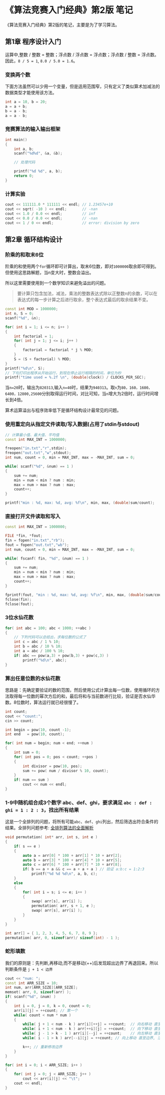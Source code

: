 # 《算法竞赛入门经典》第2版 笔记

《算法竞赛入门经典》第2版的笔记，主要是为了学习算法。

## 第1章 程序设计入门

运算中,整数 / 整数 = 整数；浮点数 / 浮点数 = 浮点数；浮点数 / 整数 = 浮点数。因此，`8 / 5 = 1`, `8.0 / 5.0 = 1.6`。

### 变换两个数

下面方法虽然可以少用一个变量，但是适用范围窄，只有定义了类似算术加减法的数据类型才能使用该方法。

```c++
int a = 10, b = 20;
a = a + b;
b = a - b;
a = a - b;
```

### 竞赛算法的输入输出框架

```c++
int main()
{
    int a, b;
    scanf("%d%d", &a, &b);

    // 处理代码

    printf("%d %d", a, b);
    return 0;
}
```

### 计算实验

```c++
cout << 111111.0 * 111111 << endl; // 1.23457e+10
cout << sqrt( -10 ) << endl;       // -nan
cout << 1.0 / 0.0 << endl;         // inf
cout << 0.0 / 0.0 << endl;         // -nan
cout << 1 / 0 << endl;             // error: division by zero
```

## 第2章 循环结构设计

### 阶乘的和取末6位

阶乘的和使用两个`for`循环即可计算出，取末6位数，即对`1000000`取余即可得到。但使用这思路解题，当n变大时，整数会溢出。

所以这里需要使用到一个数学知识来避免溢出的问题。

> 要计算只包含加法，减法，乘法的整数表达式除以正整数n的余数，可以在表达式的每一步计算之后进行取余，整个表达式最后的取余结果不变。

```c++
const int MOD = 1000000;
int n, S = 0;
scanf("%d", &n);

for( int i = 1; i <= n; i++ )
{
    int factorial = 1;
    for( int j = 1; j <= i; j++ )
    {
        factorial = factorial * j % MOD;
    }
    S = (S + factorial) % MOD;
}
printf("%d\n", S);
// 下句打印出程序从开始运行，到现在停止运行相隔的时间，单位为秒
printf("time used = %.2f \n", (double)clock() / CLOCKS_PER_SEC);
```

当`n=20`时，输出为`820313`,输入`n=40`时，结果为`940313`。取`n`为`80，160，1600，6400，12800,25600`分别取得运行时间，对比可知，当`n`增大为2倍时，运行时间增长到4倍。

算术运算溢出与程序效率低下是循环结构设计最常见的问题。

### 使用重定向从指定文件读取/写入数据(占用了stdin与stdout)

```c++
// 计算最小值、最大值、平均值
const int MAX_INT = 1000000;

freopen("in.txt","r",stdin);
freopen("out.txt","w",stdout);
int num, count = 0, min = MAX_INT, max = -MAX_INT, sum = 0;

while( scanf("%d", &num) == 1 )
{
    sum += num;
    min = num < min ? num : min;
    max = num > max ? num : max;
    count++;
}

printf("min : %d, max: %d, avg: %f\n", min, max, (double)sum/count);
```

### 直接打开文件读取和写入

```c++
const int MAX_INT = 1000000;

FILE *fin, *fout;
fin = fopen("in.txt","rb");
fout = fopen("out.txt","wb");
int num, count = 0, min = MAX_INT, max = -MAX_INT, sum = 0;

while( fscanf( fin, "%d", &num) == 1 )
{
    sum += num;
    min = num < min ? num : min;
    max = num > max ? num : max;
    count++;
}

fprintf(fout, "min : %d, max: %d, avg: %f\n", min, max, (double)sum/count);
fclose(fin);
fclose(fout);
```

### 3位水仙花数

```c++
for( int abc = 100; abc < 1000; ++abc )
{
    // 下列代码可以总结出，求每位数的公式了
    int c = abc / 1 % 10;
    int b = abc / 10 % 10;
    int a = abc / 100 % 10;
    if( abc == pow(a,3) + pow(b,3) + pow(c,3) )
        printf("%d\n", abc);
}
```

### 算出任意位数的水仙花数

思路是：先确定要验证的数的范围，然后使用公式计算出每一位数，使用循环的方法取得每一位数的幂次方后的和，最后将和与当前数进行比较，验证是否水仙华数。8位数时，算法运行就已经很慢了。

```c++
int count;
cout << "count:";
cin >> count;

int begin = pow(10, count -1);
int end   = pow(10, count);

for( int num = begin; num < end; ++num )
{
    int sum = 0;
    for( int pos = 0; pos < count; ++pos )
    {
        int divisor = pow(10, pos);
        sum += pow( num / divisor % 10, count);
    }
    if( num == sum )
        cout << num << endl;
}
```

### 1-9中随机组合成3个数字 abc、def、ghi，要求满足 `abc : def : ghi = 1 : 2 : 3`，找出所有结果

这是一个全排列的问题，将所有可能`abc`、`def`、`ghi`列出，然后筛选出符合条件的结果。全排列问题参考:
[全排列算法的全面解析](https://blog.csdn.net/lemon_tree12138/article/details/50986990)

```c++
void permutation( int* arr, int s, int e )
{
    if( s == e )
    {
        auto a = arr[0] * 100 + arr[1] * 10 + arr[2];
        auto b = arr[3] * 100 + arr[4] * 10 + arr[5];
        auto c = arr[6] * 100 + arr[7] * 10 + arr[8];
        if( b == a + a && c == a + a + a ) // 验证 a:b:c = 1:2:3
            printf("%d %d %d\n", a, b, c);
    }
    else
    {
        for( int i = s; i <= e; i++ )
        {
            swap( arr[s], arr[i] );
            permutation( arr, s + 1, e );
            swap( arr[s], arr[i] );
        }
    }
}

int arr[] = { 1, 2, 3, 4, 5, 6, 7, 8, 9 };
permutation( arr, 0, sizeof(arr)/ sizeof(int) - 1 );
```

### 蛇形填数

我们的原则是：先判断,再移动,而不是移动(++)后发现超出边界了再退回来。所以判断条件是 `j + 1 < 边界`

```c++
cout << "num: ";
const int ARR_SIZE = 10;
int num, arr[ARR_SIZE][ARR_SIZE];
memset( arr, 0, sizeof(arr) );
if( scanf("%d", &num) )
{
    int i = 0, j = 0, k = 0, count = 0;
    arr[i][j] = ++count; // 第一个
    while( count < num * num )
    {
        while( j + 1 < num - k ) arr[i][++j] = ++count;  // 向右移动 直至边界
        while( i + 1 < num - k ) arr[++i][j] = ++count;  // 向下移动 直至边界
        while( j - 1 > k - 1 ) arr[i][--j] = ++count;    // 向左移动 直至边界
        while( i - 1 > k ) arr[--i][j] = ++count; // 向上移动 直至边界, 注意这里的边界是已经填入过数字的行

        k++; // 重新修改边界
    }
}

for( int i = 0; i < ARR_SIZE; i++ )
{
    for( int j = 0; j < ARR_SIZE; j++ )
        cout << arr[i][j] << "\t";
    cout << endl;
}
```